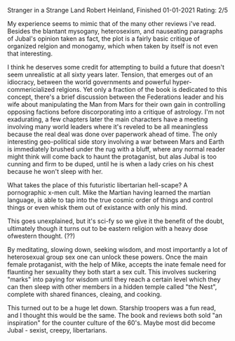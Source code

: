 Stranger in a Strange Land
Robert Heinland, Finished 01-01-2021
Rating: 2/5

My experience seems to mimic that of the many other reviews i've read.  Besides the blantant mysogany, heterosexism, and nauseating paragraphs of Jubal's opinion taken as fact, the plot is a fairly basic critique of organized relgion and monogamy, which when taken by itself is not even that interesting.

I think he deserves some credit for attempting to build a future that doesn't seem unrealistic at all sixty years later.  Tension, that emerges out of an idiocracy, between the world governments and powerful hyper-commericialized relgions.  Yet only a fraction of the book is dedicated to this concept, there's a brief discussion between the Federations leader and his wife about manipulating the Man from Mars for their own gain in controlling opposing factions before discorporating into a critique of astrology.  I'm not exadurating, a few chapters later the main characters have a meeting involving many world leaders where it's reveled to be all meaningless because the real deal was done over paperwork ahead of time.  The only interesting geo-political side story involving a war between Mars and Earth is immediately brushed under the rug with a bluff, where any normal reader might think will come back to haunt the protaganist, but alas Jubal is too cunning and firm to be duped, until he is when a lady cries on his chest because he won't sleep with her.

What takes the place of this futuristic libertarian hell-scape?  A pornographic x-men cult.  Mike the Martian having learned the martian language, is able to tap into the true cosmic order of things and control things or even whisk them out of existance with only his mind.  

This goes unexplained, but it's sci-fy so we give it the benefit of the doubt, ultimately though it turns out to be eastern religion with a heavy dose ofwestern thought. (??)

By meditating, slowing down, seeking wisdom, and most importantly a lot of heterosexual group sex one can unlock these powers.  Once the main female protaganist, with the help of Mike, accepts the inate female need for flaunting her sexuality they both start a sex cult.  This involves suckering "marks" into paying for wisdom until they reach a certain level which they can then sleep with other members in a hidden temple called "the Nest", complete with shared finances, cleaing, and cooking.

This turned out to be a huge let down.  Starship troopers was a fun read, and I thought this would be the same.  The book and reviews both sold "an inspiration" for the counter culture of the 60's.  Maybe most did become Jubal - sexist, creepy, libertarians.